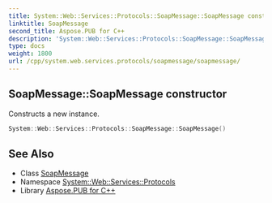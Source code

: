 ```yaml
---
title: System::Web::Services::Protocols::SoapMessage::SoapMessage constructor
linktitle: SoapMessage
second_title: Aspose.PUB for C++
description: 'System::Web::Services::Protocols::SoapMessage::SoapMessage constructor. Constructs a new instance in C++.'
type: docs
weight: 1800
url: /cpp/system.web.services.protocols/soapmessage/soapmessage/
---
```

## SoapMessage::SoapMessage constructor


Constructs a new instance.

```cpp
System::Web::Services::Protocols::SoapMessage::SoapMessage()
```

## See Also

* Class [SoapMessage](../)
* Namespace [System::Web::Services::Protocols](../../)
* Library [Aspose.PUB for C++](../../../)
